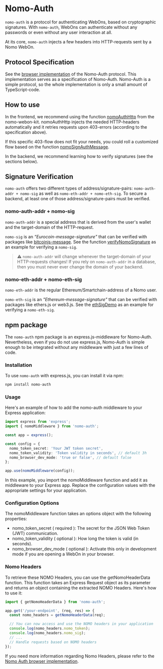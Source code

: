 # Nomo-Auth

`nomo-auth` is a protocol for authenticating WebOns, based on cryptographic signatures.
With `nomo-auth`, WebOns can authenticate without any passwords or even without any user interaction at all.

At its core, `nomo-auth` injects a few headers into HTTP-requests sent by a Nomo WebOn.

## Protocol Specification

See the [browser implementation](https://github.com/nomo-app/nomo-webon-kit/blob/main/nomo-webon-kit/src/nomo_auth.ts) of the Nomo-Auth protocol.
This implementation serves as a specification of Nomo-Auth.
Nomo-Auth is a simple protocol, so the whole implementation is only a small amount of TypeScript-code.

## How to use

In the frontend, we recommend using the function [nomoAuthHttp](https://github.com/nomo-app/nomo-webon-kit/blob/main/api-docs/modules.md#nomoauthhttp) from the nomo-webon-kit.
nomoAuthHttp injects the needed HTTP-headers automatically and it retries requests upon 403-errors (according to the specification above).

If this specific 403-flow does not fit your needs, you could roll a customized flow based on the function [nomoSignAuthMessage](https://github.com/nomo-app/nomo-webon-kit/blob/main/api-docs/modules.md#nomosignauthmessage).

In the backend, we recommend learning how to verify signatures (see the sections below).

## Signature Verification

`nomo-auth` offers two different types of address/signature-pairs: `nomo-auth-addr + nomo-sig` as well as `nomo-eth-addr + nomo-eth-sig`.
To secure a backend, at least one of those address/signature-pairs must be verified.

### nomo-auth-addr + nomo-sig

`nomo-auth-addr` is a special address that is derived from the user's wallet and the target-domain of the HTTP-request.

`nomo-sig` is an *“Eurocoin-message-signature"* that can be verified with packages like [bitcoinjs-message](https://www.npmjs.com/package/bitcoinjs-message).
See the function [verifyNomoSignature](https://github.com/nomo-app/nomo-auth/blob/5c47fe3440952b1f613d2c1c594babfad4f4c99c/src/nomoToken.ts#L52C10-L52C29) as an example for verifying a `nomo-sig`.

> :warning: `nomo-auth-addr` will change whenever the target-domain of your HTTP-requests changes! If you rely on `nomo-auth-addr` in a database, then you must never ever change the domain of your backend.

### nomo-eth-addr + nomo-eth-sig

`nomo-eth-addr` is the regular Ethereum/Smartchain-address of a Nomo user.

`nomo-eth-sig` is an *"Ethereum-message-signature"* that can be verified with packages like ethers.js or web3.js.
See the [ethSigDemo](https://github.com/nomo-app/nomo-webon-kit/blob/main/demo-webon/src/app/evm/eth_sig.ts) as an example for verifying a `nomo-eth-sig`.


## npm package

The `nomo-auth` npm package is an express.js-middleware for Nomo-Auth.
Nevertheless, even if you do not use express.js, Nomo-Auth is simple enough to be integrated without any middleware with just a few lines of code.

### Installation

To use `nomo-auth` with express.js, you can install it via npm:

```bash
npm install nomo-auth
```

### Usage

Here's an example of how to add the nomo-auth middleware to your Express application:

```typescript
import express from 'express';
import { nomoMiddleware } from 'nomo-auth';

const app = express();

const config = {
  nomo_token_secret: 'Your JWT token secret',
  nomo_token_validity: 'Token validity in seconds', // default 3h
  nomo_browser_dev_mode: 'true or false', // default false
};

app.use(nomoMiddleware(config));
```

In this example, you import the nomoMiddleware function and add it as middleware to your Express app. Replace the configuration values with the appropriate settings for your application.

### Configuration Options

The nomoMiddleware function takes an options object with the following properties:

- nomo_token_secret ( required ): The secret for the JSON Web Token (JWT) communication.
- nomo_token_validity ( optional ): How long the token is valid (in seconds).
- nomo_browser_dev_mode ( optional ): Activate this only in development mode if you are opening a WebOn in your browser.

### Nomo Headers

To retrieve these NOMO Headers, you can use the getNomoHeaderData function. This function takes an Express Request object as its parameter and returns an object containing the extracted NOMO Headers. Here's how to use it:
```typescript
import { getNomoHeaderData } from 'nomo-auth';

app.get('/your-endpoint', (req, res) => {
  const nomo_headers = getNomoHeaderData(req);

  // You can now access and use the NOMO headers in your application
  console.log(nomo_headers.nomo_token);
  console.log(nomo_headers.nomo_sig);
  // ...
  // Handle requests based on NOMO headers
});
```

If you need more information regarding Nomo Headers, please refer to the [Nomo Auth browser implementation](https://github.com/nomo-app/nomo-webon-kit/blob/main/nomo-webon-kit/src/nomo_auth.ts).
